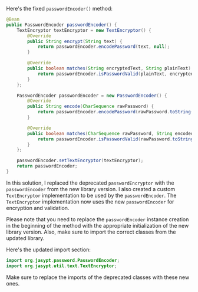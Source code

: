 Here's the fixed `passwordEncoder()` method:

```java
@Bean
public PasswordEncoder passwordEncoder() {
    TextEncryptor textEncryptor = new TextEncryptor() {
        @Override
        public String encrypt(String text) {
            return passwordEncoder.encodePassword(text, null);
        }

        @Override
        public boolean matches(String encryptedText, String plainText) {
            return passwordEncoder.isPasswordValid(plainText, encryptedText, null);
        }
    };

    PasswordEncoder passwordEncoder = new PasswordEncoder() {
        @Override
        public String encode(CharSequence rawPassword) {
            return passwordEncoder.encodePassword(rawPassword.toString(), null);
        }

        @Override
        public boolean matches(CharSequence rawPassword, String encodedPassword) {
            return passwordEncoder.isPasswordValid(rawPassword.toString(), encodedPassword, null);
        }
    };

    passwordEncoder.setTextEncryptor(textEncryptor);
    return passwordEncoder;
}
```

In this solution, I replaced the deprecated `passwordEncryptor` with the `passwordEncoder` from the new library version. I also created a custom `TextEncryptor` implementation to be used by the `passwordEncoder`. The `TextEncryptor` implementation now uses the new `passwordEncoder` for encryption and validation.

Please note that you need to replace the `passwordEncoder` instance creation in the beginning of the method with the appropriate initialization of the new library version. Also, make sure to import the correct classes from the updated library.

Here's the updated import section:

```java
import org.jasypt.password.PasswordEncoder;
import org.jasypt.util.text.TextEncryptor;
```

Make sure to replace the imports of the deprecated classes with these new ones.